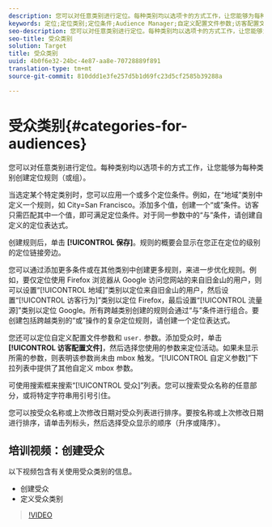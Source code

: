 ```yaml
---
description: 您可以对任意类别进行定位。每种类别均以选项卡的方式工作，让您能够为每种类别创建定位规则（或组）。
keywords: 定位;定位类别;定位条件;Audience Manager;自定义配置文件参数;访客配置文件;自定义用户参数;定位规则
seo-description: 您可以对任意类别进行定位。每种类别均以选项卡的方式工作，让您能够为每种类别创建定位规则（或组）。
seo-title: 受众类别
solution: Target
title: 受众类别
uuid: 4b0f6e32-24bc-4e87-aa8e-70728889f891
translation-type: tm+mt
source-git-commit: 810ddd1e3fe257d5b1d69fc23d5cf2585b39288a

---
```



# 受众类别{#categories-for-audiences}

您可以对任意类别进行定位。每种类别均以选项卡的方式工作，让您能够为每种类别创建定位规则（或组）。

当选定某个特定类别时，您可以应用一个或多个定位条件。例如，在“地域”类别中定义一个规则，如 City=San Francisco。添加多个值，创建一个“或”条件。访客只需匹配其中一个值，即可满足定位条件。对于同一参数中的“与”条件，请创建自定义的定位表达式。

创建规则后，单击 **[!UICONTROL 保存]**。规则的概要会显示在您正在定位的级别的定位链接旁边。

您可以通过添加更多条件或在其他类别中创建更多规则，来进一步优化规则。例如，要仅定位使用 Firefox 浏览器从 Google 访问您网站的来自旧金山的用户，则可以设置“[!UICONTROL 地域]”类别以定位来自旧金山的用户，然后设置“[!UICONTROL 访客行为]”类别以定位 Firefox，最后设置“[!UICONTROL 流量源]”类别以定位 Google。所有跨越类别创建的规则会通过“与”条件进行组合。要创建包括跨越类别的“或”操作的复杂定位规则，请创建一个定位表达式。

您还可以定位自定义配置文件参数和 `user.` 参数。添加受众时，单击 **[!UICONTROL 访客配置文件]**，然后选择您使用的参数来定位活动。如果未显示所需的参数，则表明该参数尚未由 mbox 触发。“[!UICONTROL 自定义参数]”下拉列表中提供了其他自定义 mbox 参数。

可使用搜索框来搜索“[!UICONTROL 受众]”列表。您可以搜索受众名称的任意部分，或将特定字符串用引号引住。

您可以按受众名称或上次修改日期对受众列表进行排序。要按名称或上次修改日期进行排序，请单击列标头，然后选择受众显示的顺序（升序或降序）。

## 培训视频：创建受众

以下视频包含有关使用受众类别的信息。

* 创建受众
* 定义受众类别

>[!VIDEO](https://video.tv.adobe.com/v/17392?captions=chi_hans)